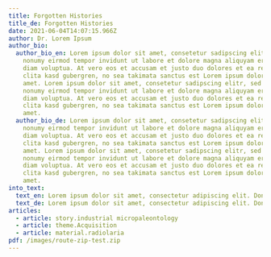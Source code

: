 ```yaml
---
title: Forgotten Histories
title_de: Forgotten Histories
date: 2021-06-04T14:07:15.966Z
author: Dr. Lorem Ipsum
author_bio:
  author_bio_en: Lorem ipsum dolor sit amet, consetetur sadipscing elitr, sed diam
    nonumy eirmod tempor invidunt ut labore et dolore magna aliquyam erat, sed
    diam voluptua. At vero eos et accusam et justo duo dolores et ea rebum. Stet
    clita kasd gubergren, no sea takimata sanctus est Lorem ipsum dolor sit
    amet. Lorem ipsum dolor sit amet, consetetur sadipscing elitr, sed diam
    nonumy eirmod tempor invidunt ut labore et dolore magna aliquyam erat, sed
    diam voluptua. At vero eos et accusam et justo duo dolores et ea rebum. Stet
    clita kasd gubergren, no sea takimata sanctus est Lorem ipsum dolor sit
    amet.
  author_bio_de: Lorem ipsum dolor sit amet, consetetur sadipscing elitr, sed diam
    nonumy eirmod tempor invidunt ut labore et dolore magna aliquyam erat, sed
    diam voluptua. At vero eos et accusam et justo duo dolores et ea rebum. Stet
    clita kasd gubergren, no sea takimata sanctus est Lorem ipsum dolor sit
    amet. Lorem ipsum dolor sit amet, consetetur sadipscing elitr, sed diam
    nonumy eirmod tempor invidunt ut labore et dolore magna aliquyam erat, sed
    diam voluptua. At vero eos et accusam et justo duo dolores et ea rebum. Stet
    clita kasd gubergren, no sea takimata sanctus est Lorem ipsum dolor sit
    amet.
into_text:
  text_en: Lorem ipsum dolor sit amet, consectetur adipiscing elit. Donec cursus imperdiet gravida. Vivamus vel ex vel tortor ultrices volutpat. Vivamus eget dui ac neque efficitur rutrum non eget urna. Mauris finibus justo id ante suscipit iaculis. Quisque vitae augue non orci mattis viverra non eget lectus. Sed consectetur massa eu vestibulum interdum. Vivamus non nibh sit amet sem dapibus rutrum quis et urna. Pellentesque non purus dui. Phasellus efficitur dapibus elit, non mattis diam gravida sit amet. Vivamus vehicula tincidunt dui ac molestie. Aliquam tempus malesuada lorem non sollicitudin. Nam non ex volutpat, commodo nibh et, malesuada lectus. Fusce tincidunt massa non gravida efficitur. Lorem ipsum dolor sit amet, consectetur adipiscing elit. Donec cursus imperdiet gravida. Vivamus vel ex vel tortor ultrices volutpat. Vivamus eget dui ac neque efficitur rutrum non eget urna. Mauris finibus justo id ante suscipit iaculis. Quisque vitae augue non orci mattis viverra non eget lectus. Sed consectetur massa eu vestibulum interdum. Vivamus non nibh sit amet sem dapibus rutrum quis et urna. Pellentesque non purus dui. Phasellus efficitur dapibus elit, non mattis diam gravida sit amet. Vivamus vehicula tincidunt dui ac molestie. Aliquam tempus malesuada lorem non sollicitudin. Nam non ex volutpat, commodo nibh et, malesuada lectus. Fusce tincidunt massa non gravida efficitur.
  text_de: Lorem ipsum dolor sit amet, consectetur adipiscing elit. Donec cursus imperdiet gravida. Vivamus vel ex vel tortor ultrices volutpat. Vivamus eget dui ac neque efficitur rutrum non eget urna. Mauris finibus justo id ante suscipit iaculis. Quisque vitae augue non orci mattis viverra non eget lectus. Sed consectetur massa eu vestibulum interdum. Vivamus non nibh sit amet sem dapibus rutrum quis et urna. Pellentesque non purus dui. Phasellus efficitur dapibus elit, non mattis diam gravida sit amet. Vivamus vehicula tincidunt dui ac molestie. Aliquam tempus malesuada lorem non sollicitudin. Nam non ex volutpat, commodo nibh et, malesuada lectus. Fusce tincidunt massa non gravida efficitur. Lorem ipsum dolor sit amet, consectetur adipiscing elit. Donec cursus imperdiet gravida. Vivamus vel ex vel tortor ultrices volutpat. Vivamus eget dui ac neque efficitur rutrum non eget urna. Mauris finibus justo id ante suscipit iaculis. Quisque vitae augue non orci mattis viverra non eget lectus. Sed consectetur massa eu vestibulum interdum. Vivamus non nibh sit amet sem dapibus rutrum quis et urna. Pellentesque non purus dui. Phasellus efficitur dapibus elit, non mattis diam gravida sit amet. Vivamus vehicula tincidunt dui ac molestie. Aliquam tempus malesuada lorem non sollicitudin. Nam non ex volutpat, commodo nibh et, malesuada lectus. Fusce tincidunt massa non gravida efficitur.
articles:
  - article: story.industrial micropaleontology
  - article: theme.Acquisition
  - article: material.radiolaria
pdf: /images/route-zip-test.zip
---
```

